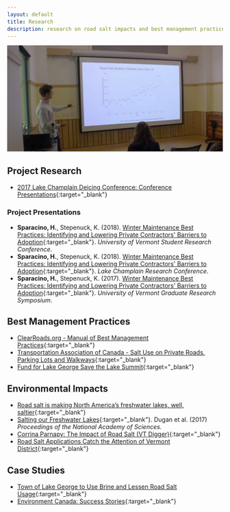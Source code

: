 ```yaml
---
layout: default
title: Research
description: research on road salt impacts and best management practices
---
```


![Presentation](/assets/presentation.jpg)

## Project Research

- [2017 Lake Champlain Deicing Conference: Conference Presentations](https://lcwroadsalt.wixsite.com/conference/2017-conference){:target="_blank"}

### Project Presentations

- **Sparacino, H.**, Stepenuck, K. (2018). [Winter Maintenance Best Practices: Identifying and Lowering Private Contractors' Barriers to Adoption](https://www.uvm.edu/sites/default/files/media/Final_2018_Program.pdf#page=6){:target="_blank"}. *University of Vermont Student Research Conference*.
- **Sparacino, H.**, Stepenuck, K. (2018). [Winter Maintenance Best Practices: Identifying and Lowering Private Contractors' Barriers to Adoption](http://www.lcbp.org/water-environment/data-monitoring/lake-champlain-research-conference/){:target="_blank"}. *Lake Champlain Research Conference*.
- **Sparacino, H.**, Stepenuck, K. (2017). [Winter Maintenance Best Practices: Identifying and Lowering Private Contractors' Barriers to Adoption](https://www.youtube.com/watch?v=F_WgywbjZYY){:target="_blank"}. *University of Vermont Graduate Research Symposium*.

## Best Management Practices

- [ClearRoads.org - Manual of Best Management Practices](http://clearroads.org/wp-content/uploads/dlm_uploads/0537_2015-Clear-Roads-Best-Practice-Guide-WEB.pdf){:target="_blank"}
- [Transportation Association of Canada - Salt Use on Private Roads, Parking Lots and Walkways](http://www.tac-atc.ca/sites/tac-atc.ca/files/site/doc/resources/roadsalt-10.pdf){:target="_blank"}
- [Fund for Lake George Save the Lake Summit](https://fundforlakegeorge.org/saltsummit2015){:target="_blank"}

## Environmental Impacts

- [Road salt is making North America’s freshwater lakes, well, saltier](https://news.wisc.edu/road-salt-is-making-north-americas-freshwater-lakes-well-saltier/){:target="_blank"}
- [Salting our Freshwater Lakes](http://www.lcbp.org/publications/salting-freshwater-lakes/){:target="_blank"}. Dugan et al. (2017) *Proceedings of the National Academy of Sciences.*
- [Corrina Parnapy: The Impact of Road Salt (VT Digger)](https://vtdigger.org/2017/01/12/corrina-parnapy-impact-road-salt/){:target="_blank"}
- [Road Salt Applications Catch the Attention of Vermont District](http://www.nacdnet.org/2017/02/06/tis-season-road-salt-applications-catch-attention-vermont-district/){:target="_blank"}
 
## Case Studies

- [Town of Lake George to Use Brine and Lessen Road Salt Usage](https://www.lakegeorge.com/whatsnew/2017/02/town-switches-to-brine-on-roads/){:target="_blank"}
- [Environment Canada: Success Stories](https://www.canada.ca/en/environment-climate-change/services/pollutants/road-salts/success-management-case-studies.html){:target="_blank"}
